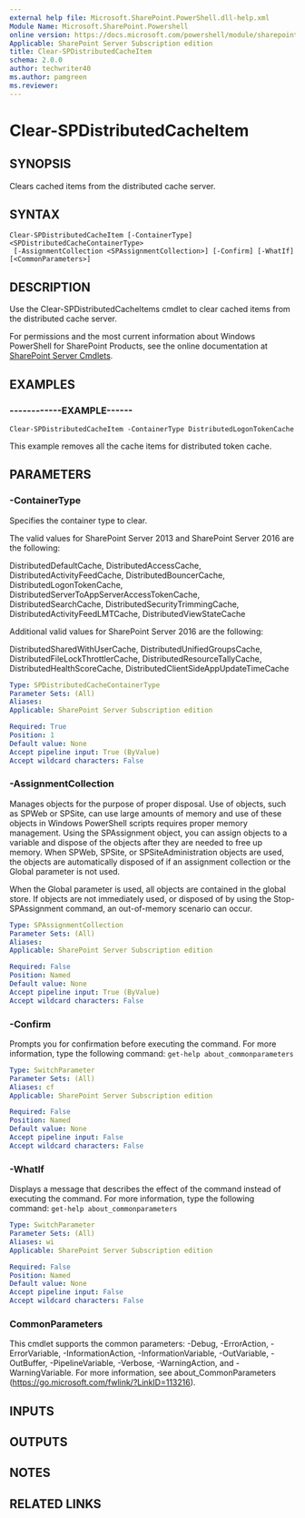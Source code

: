 ```yaml
---
external help file: Microsoft.SharePoint.PowerShell.dll-help.xml
Module Name: Microsoft.SharePoint.Powershell
online version: https://docs.microsoft.com/powershell/module/sharepoint-server/clear-spdistributedcacheitem
Applicable: SharePoint Server Subscription edition
title: Clear-SPDistributedCacheItem
schema: 2.0.0
author: techwriter40
ms.author: pamgreen
ms.reviewer:
---
```


# Clear-SPDistributedCacheItem

## SYNOPSIS

Clears cached items from the distributed cache server.



## SYNTAX

```
Clear-SPDistributedCacheItem [-ContainerType] <SPDistributedCacheContainerType>
 [-AssignmentCollection <SPAssignmentCollection>] [-Confirm] [-WhatIf] [<CommonParameters>]
```

## DESCRIPTION
Use the Clear-SPDistributedCacheItems cmdlet to clear cached items from the distributed cache server.

For permissions and the most current information about Windows PowerShell for SharePoint Products, see the online documentation at [SharePoint Server Cmdlets](https://docs.microsoft.com/powershell/sharepoint/sharepoint-server/sharepoint-server-cmdlets).

## EXAMPLES

### ------------EXAMPLE------ 
```
Clear-SPDistributedCacheItem -ContainerType DistributedLogonTokenCache
```

This example removes all the cache items for distributed token cache.

## PARAMETERS

### -ContainerType

Specifies the container type to clear.

The valid values for SharePoint Server 2013 and SharePoint Server 2016 are the following:

DistributedDefaultCache, DistributedAccessCache, DistributedActivityFeedCache, DistributedBouncerCache, DistributedLogonTokenCache, DistributedServerToAppServerAccessTokenCache, DistributedSearchCache, DistributedSecurityTrimmingCache, DistributedActivityFeedLMTCache, DistributedViewStateCache

Additional valid values for SharePoint Server 2016 are the following:

DistributedSharedWithUserCache, DistributedUnifiedGroupsCache, DistributedFileLockThrottlerCache,
DistributedResourceTallyCache, DistributedHealthScoreCache, DistributedClientSideAppUpdateTimeCache


```yaml
Type: SPDistributedCacheContainerType
Parameter Sets: (All)
Aliases: 
Applicable: SharePoint Server Subscription edition

Required: True
Position: 1
Default value: None
Accept pipeline input: True (ByValue)
Accept wildcard characters: False
```

### -AssignmentCollection
Manages objects for the purpose of proper disposal.
Use of objects, such as SPWeb or SPSite, can use large amounts of memory and use of these objects in Windows PowerShell scripts requires proper memory management.
Using the SPAssignment object, you can assign objects to a variable and dispose of the objects after they are needed to free up memory.
When SPWeb, SPSite, or SPSiteAdministration objects are used, the objects are automatically disposed of if an assignment collection or the Global parameter is not used.

When the Global parameter is used, all objects are contained in the global store.
If objects are not immediately used, or disposed of by using the Stop-SPAssignment command, an out-of-memory scenario can occur.

```yaml
Type: SPAssignmentCollection
Parameter Sets: (All)
Aliases: 
Applicable: SharePoint Server Subscription edition

Required: False
Position: Named
Default value: None
Accept pipeline input: True (ByValue)
Accept wildcard characters: False
```

### -Confirm
Prompts you for confirmation before executing the command.
For more information, type the following command: `get-help about_commonparameters`

```yaml
Type: SwitchParameter
Parameter Sets: (All)
Aliases: cf
Applicable: SharePoint Server Subscription edition

Required: False
Position: Named
Default value: None
Accept pipeline input: False
Accept wildcard characters: False
```

### -WhatIf
Displays a message that describes the effect of the command instead of executing the command.
For more information, type the following command: `get-help about_commonparameters`

```yaml
Type: SwitchParameter
Parameter Sets: (All)
Aliases: wi
Applicable: SharePoint Server Subscription edition

Required: False
Position: Named
Default value: None
Accept pipeline input: False
Accept wildcard characters: False
```

### CommonParameters
This cmdlet supports the common parameters: -Debug, -ErrorAction, -ErrorVariable, -InformationAction, -InformationVariable, -OutVariable, -OutBuffer, -PipelineVariable, -Verbose, -WarningAction, and -WarningVariable. For more information, see about_CommonParameters (https://go.microsoft.com/fwlink/?LinkID=113216).

## INPUTS

## OUTPUTS

## NOTES

## RELATED LINKS

